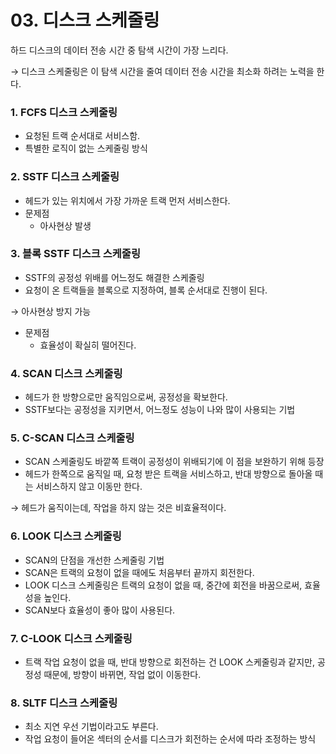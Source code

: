 # 03. 디스크 스케줄링

하드 디스크의 데이터 전송 시간 중 탐색 시간이 가장 느리다.

→ 디스크 스케줄링은 이 탐색 시간을 줄여 데이터 전송 시간을 최소화 하려는 노력을 한다.

### 1. FCFS 디스크 스케줄링

- 요청된 트랙 순서대로 서비스함.
- 특별한 로직이 없는 스케줄링 방식

### 2. SSTF 디스크 스케줄링

- 헤드가 있는 위치에서 가장 가까운 트랙 먼저 서비스한다.
- 문제점
  - 아사현상 발생

### 3. 블록 SSTF 디스크 스케줄링

- SSTF의 공정성 위배를 어느정도 해결한 스케줄링
- 요청이 온 트랙들을 블록으로 지정하여, 블록 순서대로 진행이 된다.

→ 아사현상 방지 가능

- 문제점
  - 효율성이 확실히 떨어진다.

### 4. SCAN 디스크 스케줄링

- 헤드가 한 방향으로만 움직임으로써, 공정성을 확보한다.
- SSTF보다는 공정성을 지키면서, 어느정도 성능이 나와 많이 사용되는 기법

### 5. C-SCAN 디스크 스케줄링

- SCAN 스케줄링도 바깥쪽 트랙이 공정성이 위배되기에 이 점을 보완하기 위해 등장
- 헤드가 한쪽으로 움직일 때, 요청 받은 트랙을 서비스하고, 반대 방향으로 돌아올 때는 서비스하지 않고 이동만 한다.

→ 헤드가 움직이는데, 작업을 하지 않는 것은 비효율적이다.

### 6. LOOK 디스크 스케줄링

- SCAN의 단점을 개선한 스케줄링 기법
- SCAN은 트랙의 요청이 없을 때에도 처음부터 끝까지 회전한다.
- LOOK 디스크 스케줄링은 트랙의 요청이 없을 때, 중간에 회전을 바꿈으로써, 효율성을 높인다.
- SCAN보다 효율성이 좋아 많이 사용된다.

### 7. C-LOOK 디스크 스케줄링

- 트랙 작업 요청이 없을 때, 반대 방향으로 회전하는 건 LOOK 스케줄링과 같지만, 공정성 때문에, 방향이 바뀌면, 작업 없이 이동한다.

### 8. SLTF 디스크 스케줄링

- 최소 지연 우선 기법이라고도 부른다.
- 작업 요청이 들어온 섹터의 순서를 디스크가 회전하는 순서에 따라 조정하는 방식
